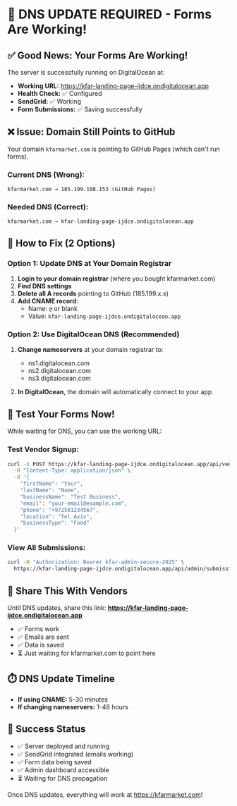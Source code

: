 # 🚨 DNS UPDATE REQUIRED - Forms Are Working!

## ✅ Good News: Your Forms Are Working!

The server is successfully running on DigitalOcean at:
- **Working URL:** https://kfar-landing-page-ijdce.ondigitalocean.app
- **Health Check:** ✅ Configured
- **SendGrid:** ✅ Working
- **Form Submissions:** ✅ Saving successfully

## ❌ Issue: Domain Still Points to GitHub

Your domain `kfarmarket.com` is pointing to GitHub Pages (which can't run forms).

### Current DNS (Wrong):
```
kfarmarket.com → 185.199.108.153 (GitHub Pages)
```

### Needed DNS (Correct):
```
kfarmarket.com → kfar-landing-page-ijdce.ondigitalocean.app
```

## 🔧 How to Fix (2 Options)

### Option 1: Update DNS at Your Domain Registrar

1. **Login to your domain registrar** (where you bought kfarmarket.com)
2. **Find DNS settings**
3. **Delete all A records** pointing to GitHub (185.199.x.x)
4. **Add CNAME record:**
   - Name: `@` or blank
   - Value: `kfar-landing-page-ijdce.ondigitalocean.app`

### Option 2: Use DigitalOcean DNS (Recommended)

1. **Change nameservers** at your domain registrar to:
   - ns1.digitalocean.com
   - ns2.digitalocean.com
   - ns3.digitalocean.com

2. **In DigitalOcean**, the domain will automatically connect to your app

## 🧪 Test Your Forms Now!

While waiting for DNS, you can use the working URL:

### Test Vendor Signup:
```bash
curl -X POST https://kfar-landing-page-ijdce.ondigitalocean.app/api/vendor-signup \
  -H "Content-Type: application/json" \
  -d '{
    "firstName": "Your",
    "lastName": "Name",
    "businessName": "Test Business",
    "email": "your-email@example.com",
    "phone": "+972501234567",
    "location": "Tel Aviv",
    "businessType": "Food"
  }'
```

### View All Submissions:
```bash
curl -H "Authorization: Bearer kfar-admin-secure-2025" \
  https://kfar-landing-page-ijdce.ondigitalocean.app/api/admin/submissions
```

## 📱 Share This With Vendors

Until DNS updates, share this link:
**https://kfar-landing-page-ijdce.ondigitalocean.app**

- ✅ Forms work
- ✅ Emails are sent
- ✅ Data is saved
- ⏳ Just waiting for kfarmarket.com to point here

## ⏱️ DNS Update Timeline

- **If using CNAME:** 5-30 minutes
- **If changing nameservers:** 1-48 hours

## 🎉 Success Status

- ✅ Server deployed and running
- ✅ SendGrid integrated (emails working)
- ✅ Form data being saved
- ✅ Admin dashboard accessible
- ⏳ Waiting for DNS propagation

Once DNS updates, everything will work at https://kfarmarket.com!